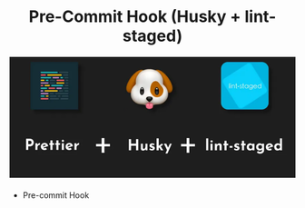 <h1 align="Center">Pre-Commit Hook (Husky + lint-staged)</h1>

<h4 align="center">

![prettier+husky+lint-staged](../../img/prettiere-husky-lint-staged.PNG)

</h4>

* Pre-commit Hook







<!--
 **Pre-commit Hook**

## PRETTIER - SET UP

Index (Official Sources):

1. Prettier · Opinionated Code Formatter
2. What is Prettier? · Prettier
3. Editor Integration · Prettier
4. Install · Prettier
5. Options · Prettier
6. Ignoring Code · Prettier
1. javascript - How can I base a .prettierignore file on .gitignore? - Stack Overflow
7. https://www.digitalocean.com/community/tutorials/how-to-format-code-with-prettier-in-visual-studio-code#step-2-formatting-code-on-save
8. Watching For Changes · Prettier
9. Pre-commit Hook · Prettier
10. CLI · Prettier

Video Tutorials - Prettier - Husky Lint-staged Set up:
1. Code Made Simple - How to fail fast with Husky - npm git commit hooks
url: https://www.youtube.com/watch?v=THCtQ7CkV1g
2. Web Dev Simplified - How To Setup Prettier
url: https://www.youtube.com/watch?v=DqfQ4DPnRqI
3. Monsterlessons Akademy - Lint Staged With Husky for Pre-commit Validations
url: https://www.youtube.com/watch?v=_ssKvmZqSnk
4. Automate Code Formatting with Pre-commit Hooks: Husky, lint-staged & Prettier
https://www.youtube.com/watch?v=182_X9iqCqo
5. Kevin Powell - Formatting your code is a waste of time - use Prettier instead
url: https://www.youtube.com/watch?v=8k-b-7rJAeU
6. Git hooks with Husky - No bad commits any more
url: https://www.youtube.com/watch?v=-qHA6zbOdLc
7. JavaScript Talks - React Course - Ep 1.1 - Setup Prettier
url: https://www.youtube.com/watch?v=ChKBhmsnXKI


## Prettier Set-up

### 1 - Prettier Extension installation:
url: Editor Integration · Prettier

### 2 - Prettier installation:
url: Install · Prettier

2.1 - Prettier locally installation as a dev dependency (last version)
CLI: npm install --save-dev --save-exact prettier

2.2 - Prettier Specific Version local Installation as a dev dependency
(installation of prettier version 2.6.0 compatible with npm version 12.22.12)
CLI: npm install prettier@2.6.0 --save-dev


3 - Prettier Config File:
url: Install · Prettier
url: Options · Prettier

3.1 - Creation of prettier config file "pretierrc"
CLI: node --eval "fs.writeFileSync('.prettierrc','{}\n')"

3.2 - "prettierrc" config file Set-up

```
{
  "trailingComma": "all",
  "semi": true,
  "singleQuote": false,
  "printWidth": 80,
  "overrides": [
    {
      "files": "*.json",
      "options": {
        "semi": false,
        "tabWidth": 2
      }
    },
    {
      "files": ["*.html", "src/*.ts"],
      "options": { "tabWidth": 4 }
    }
  ]
}
```
4 - Add a ".prettierignore" file
	- To exclude files from formatting, create a .prettierignore file in the root of your project. .prettierignore uses gitignore syntax.
url: Install · Prettier
url: Ignoring Code · Prettier


4.1 - "prettierignore"  file Set-up

```
#Flagged .gitignore file (script on package.json)
# Ignore Folder:
.github/
.vscode/
docs/
# Ignore Specific Files
.gitignore
.prettierignore
.prettierrc
# Ignore File Formats with exception of TypeScript & React
*.js
*.json
*.md 
!*.ts
!*.tsx
```

4.2 - Flag ".gitignore" file to ".prettierignore" file to extend exclusions
url: javascript - How can I base a .prettierignore file on .gitignore? - Stack Overflow

	- Add the following script to "package.json" file:

```
"scripts": {
    "prettier": "--ignore-path .gitignore"
  },
```

5 - Run Prettier (independently from CLI)

url: Install · Prettier

	- Run Prettier Code Formatter:
		- CLI: npx prettier . --write

	- Check formated files:
		- CLI: npx prettier . --check

6 - Format on Save:

url: https://www.digitalocean.com/community/tutorials/how-to-format-code-with-prettier-in-visual-studio-code#step-2-formatting-code-on-save

On VS Code Settings search for "code formatter" select "Prettier" as the standard code formatter and tick the box on "format on save", this will generate a ".vscode" folder with a "settings.json " file inside with the following script:

"settings.json"  file format on save set-up:

```
{
    "editor.formatOnSave": true,
    "editor.defaultFoldingRangeProvider": "esbenp.prettier-vscode",
    "editor.defaultFormatter": "esbenp.prettier-vscode"
}
```

7 - Format on Change (Watching for changes):

URL: Watching For Changes · Prettier
url: onchange - npm (npmjs.com)

	- You can have Prettier watch for changes from the command line by using onchange. For example:

7.1 - Install Node "onchange" package:
		- url: onchange - npm (npmjs.com)

CLI: npm install onchange

And run the following command (doesn´t work)

CLI: npx onchange "**/*" -- npx prettier --write --ignore-unknown {{changed}}

7.2 - OR add a script to "package.json":

	- Add the following script to the "package.json" file (Work´s)

```
{
  "scripts": {
    "prettier-watch": "onchange \"**/*\" -- prettier --write --ignore-unknown {{changed}}" 
  } 
}
```

	- run prettier on watch
		- CLI: npm run prettier-watch

8 - Pre-Commit Hook

url: Pre-commit Hook · Prettier
url: lint-staged/lint-staged: 🚫💩 — Run linters on git staged files (github.com)
url: typicode/husky: Git hooks made easy 🐶 woof! (github.com)


#Lint-stage Installation
url: https://github.com/lint-staged/lint-staged


lint-stage configuration
url: https://github.com/lint-staged/lint-staged#configuration

#husky Installation -> sets the hooks
url: https://git-scm.com/docs/githooks
url: https://github.com/typicode/husky
url: https://typicode.github.io/husky/
url: https://typicode.github.io/husky/guide.html


#Install the lint-staged module od NodeJs as a dev. dependency
CLI: npm install --save-dev lint-staged

#Install the hodule module od NodeJs as a dev. dependency
CLI: npm install --save-dev husky


# Add a .husky/pre-commit file to set the "pre-commit Hook" with a shell script that will trigger the linters included in the lint-staged script to be added in the "package.json".
CLI: npx husky-init

The following script should appear in the "package.json" file:

{
  "scripts": {
    "prepare": "husky install"
  },
}

# Add to the "package.json" file the following scripts:
// This will execute the "lint-staged" commands when triggered by the husky pre-commit hook, upon a commit of the staged files (git add .)

{
  "scripts": {
    "precommit": "lint-staged",
  },
  "husky": {
    "hooks": {
      "pre-commit": "npm run precommit"
    }
  },
  "lint-staged": {
    "src/**/*.{ts,tsx,js,jsx,css,scss,html}": [
      "prettier --write"
    ]
  },
}



# Add to the "package.json" file the following property:
// This will set the "linters" to be executed and the directories/ file types to be included on the pre-commit hook.

{
  },
  "lint-staged": {
    "src/**/*.{ts,tsx,js,jsx,css,scss,html}": [
      "prettier --write"
    ]
  },
}

# Testing a Pre-commit Hook with Prettier

CLI: git add .
CLI git commit - "Pre-commit Hook trial"



-->
